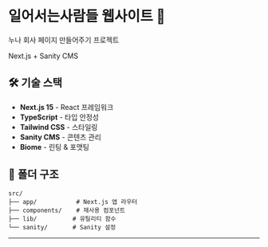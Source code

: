 # 일어서는사람들 웹사이트 🚀

누나 회사 페이지 만들어주기 프로젝트

Next.js + Sanity CMS

## 🛠️ 기술 스택

- **Next.js 15** - React 프레임워크
- **TypeScript** - 타입 안정성
- **Tailwind CSS** - 스타일링
- **Sanity CMS** - 콘텐츠 관리
- **Biome** - 린팅 & 포맷팅

## 📁 폴더 구조

```
src/
├── app/           # Next.js 앱 라우터
├── components/    # 재사용 컴포넌트
├── lib/          # 유틸리티 함수
└── sanity/       # Sanity 설정
```

---
